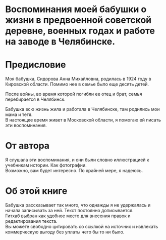 Воспоминания моей бабушки о жизни в предвоенной советской деревне, военных годах и работе на заводе в Челябинске.
=====
<h1>Предисловие</h1>
Моя бабушка, Сидорова Анна Михайловна, родилась в 1924 году в Кировской области.
Помимо нее в семье было еще десять детей.

После войны, во время которой погибли ее отец и брат, семья перебирается в Челябинск.<br>

Бабушка всю жизнь жила и работала в Челябинске, там родились мои мама и тетя.<br>
В настоящее время живет в Московской области, я помогаю ей писать эти воспоминания.

<h1>От автора</h1>
Я слушала эти воспоминания, и они были словно иллюстрацией к учебникам истории.
Как фотографии.
<br>
Возможно, вам будет интересно. По крайней мере, я надеюсь.
<h1>Об этой книге</h1>
Бабушка рассказывает так много, что однажды я не удержалась и начала записывать за ней.
Текст постоянно дописывается.<br>
Гитхаб выбран как удобное место для внесения правок и редактирования текста.
<br>
Вы можете свободно цитировать со ссылкой на источник и извлекать коммерческую выгоду без уплаты чего бы то ни было.
